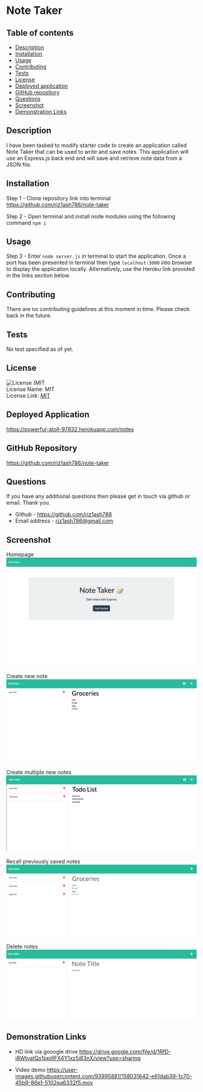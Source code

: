 # Note Taker

## Table of contents

- [Description](#description)
- [Installation](#installation)
- [Usage](#usage)
- [Contributing](#contributing)
- [Tests](#tests)
- [License](#license)
- [Deployed application](#deployed-application)
- [GitHub repository](#github-repository)
- [Questions](#questions)
- [Screenshot](#screenshot)
- [Demonstration Links](#demonstration-links)

## Description

I have been tasked to modify starter code to create an application called Note Taker that can be used to write and save notes. This application will use an Express.js back end and will save and retrieve note data from a JSON file.

## Installation

Step 1 -
Clone repository link into terminal
https://github.com/riz1ash786/note-taker

Step 2 -
Open terminal and install node modules using the following command `npm i`

## Usage

Step 3 -
Enter `node server.js` in terminal to start the application. Once a port has been presented in terminal then type `localhost:3000` into browser to display the application locally. Alternatively, use the Heroku link provided in the links section below.

## Contributing

There are no contributing guidelines at this moment in time. Please check back in the future.

## Tests

No test specified as of yet.

## License

![License (MIT](https://img.shields.io/badge/License-MIT_1.0-brightgreen.svg) <br />
License Name: MIT <br />
License Link: [MIT](https://opensource.org/licenses/MIT)

## Deployed Application

https://powerful-atoll-97832.herokuapp.com/notes

## GitHub Repository

https://github.com/riz1ash786/note-taker

## Questions

If you have any additional questions then please get in touch via github or email. Thank you.

- Github - https://github.com/riz1ash786
- Email address - riz1ash786@gmail.com

## Screenshot

Homepage
![note-taker homepage](./assets/homepage.png)

Create new note
![note-taker homepage](./assets/create-groceries-note.png)

Create multiple new notes
![note-taker homepage](./assets/create-todo-note.png)

Recall previously saved notes
![note-taker homepage](./assets/recall-previous-note.png)

Delete notes
![note-taker homepage](./assets/delete-notes.png)

## Demonstration Links

- HD link via gooogle drive
https://drive.google.com/file/d/1RfD-i8WtvatQx1ppiIlFX4Y1xz5i83nX/view?usp=sharing

- Video demo
https://user-images.githubusercontent.com/93995881/158031642-e61dab39-1c70-45b9-86e1-5102ea6332f5.mov



